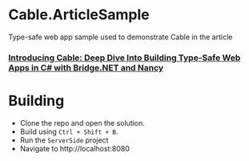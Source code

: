 # Cable.ArticleSample
Type-safe web app sample used to demonstrate Cable in the article
### [Introducing Cable: Deep Dive Into Building Type-Safe Web Apps in C# with Bridge.NET and Nancy](https://medium.com/@zaid.naom/introducing-cable-deep-dive-into-building-type-safe-web-apps-in-c-with-bridge-net-and-nancy-a65f48398a02)

# Building
- Clone the repo and open the solution.
- Build using `Ctrl + Shift + B`. 
- Run the `ServerSide` project 
- Navigate to http://localhost:8080
